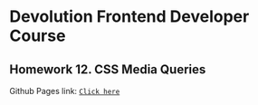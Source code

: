 # **Devolution Frontend Developer Course**

## Homework 12. **CSS Media Queries**

Github Pages link: [`Click here`](https://deeckoy.github.io/Devolution-homework-12/)
